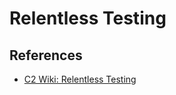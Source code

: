 # Relentless Testing

## References

* [C2 Wiki: Relentless Testing](https://c2.com/cgi/wiki?RelentlessTesting)
